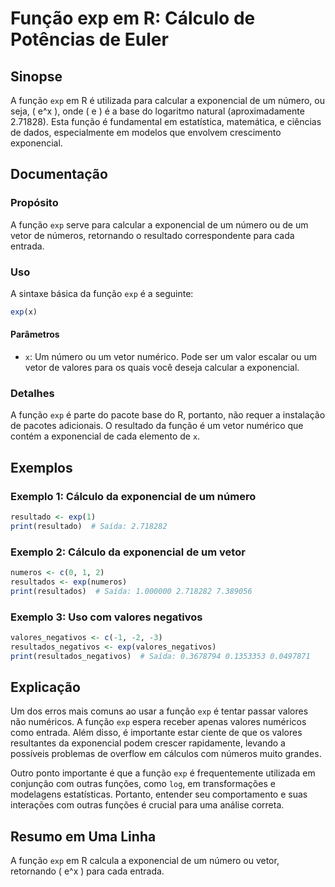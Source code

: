 <!--
Meta Description: # Função exp em R: Cálculo de Potências de Euler ## Sinopse A função `exp` em R é utilizada para calcular a exponencial de um número, ou seja, \( e^x ...
Meta Keywords: exp, função, exponencial, para, vetor
-->

# Função exp em R: Cálculo de Potências de Euler

## Sinopse
A função `exp` em R é utilizada para calcular a exponencial de um número, ou seja, \( e^x \), onde \( e \) é a base do logaritmo natural (aproximadamente 2.71828). Esta função é fundamental em estatística, matemática, e ciências de dados, especialmente em modelos que envolvem crescimento exponencial.

## Documentação
### Propósito
A função `exp` serve para calcular a exponencial de um número ou de um vetor de números, retornando o resultado correspondente para cada entrada.

### Uso
A sintaxe básica da função `exp` é a seguinte:

```R
exp(x)
```

#### Parâmetros
- `x`: Um número ou um vetor numérico. Pode ser um valor escalar ou um vetor de valores para os quais você deseja calcular a exponencial.

### Detalhes
A função `exp` é parte do pacote base do R, portanto, não requer a instalação de pacotes adicionais. O resultado da função é um vetor numérico que contém a exponencial de cada elemento de `x`. 

## Exemplos
### Exemplo 1: Cálculo da exponencial de um número
```R
resultado <- exp(1)
print(resultado)  # Saída: 2.718282
```

### Exemplo 2: Cálculo da exponencial de um vetor
```R
numeros <- c(0, 1, 2)
resultados <- exp(numeros)
print(resultados)  # Saída: 1.000000 2.718282 7.389056
```

### Exemplo 3: Uso com valores negativos
```R
valores_negativos <- c(-1, -2, -3)
resultados_negativos <- exp(valores_negativos)
print(resultados_negativos)  # Saída: 0.3678794 0.1353353 0.0497871
```

## Explicação
Um dos erros mais comuns ao usar a função `exp` é tentar passar valores não numéricos. A função `exp` espera receber apenas valores numéricos como entrada. Além disso, é importante estar ciente de que os valores resultantes da exponencial podem crescer rapidamente, levando a possíveis problemas de overflow em cálculos com números muito grandes. 

Outro ponto importante é que a função `exp` é frequentemente utilizada em conjunção com outras funções, como `log`, em transformações e modelagens estatísticas. Portanto, entender seu comportamento e suas interações com outras funções é crucial para uma análise correta.

## Resumo em Uma Linha
A função `exp` em R calcula a exponencial de um número ou vetor, retornando \( e^x \) para cada entrada.